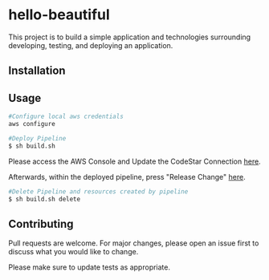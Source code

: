 # hello-beautiful

This project is to build a simple application and technologies surrounding developing, testing, and deploying an application.

## Installation

<!-- Use the package manager [pip](https://pip.pypa.io/en/stable/) to install foobar. -->

<!-- 
```bash
pip install foobar
``` -->

## Usage

```bash
#Configure local aws credentials
aws configure

#Deploy Pipeline
$ sh build.sh
```

Please access the AWS Console and Update the CodeStar Connection [here](https://console.aws.amazon.com/codesuite/settings/connections?region=us-east-1).

Afterwards, within the deployed pipeline, press "Release Change" [here](https://console.aws.amazon.com/codesuite/codepipeline/pipelines?region=us-east-1).


```bash
#Delete Pipeline and resources created by pipeline
$ sh build.sh delete
```

## Contributing
Pull requests are welcome. For major changes, please open an issue first to discuss what you would like to change.

Please make sure to update tests as appropriate.